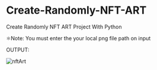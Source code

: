 # Create-Randomly-NFT-ART
Create Randomly NFT ART Project With Python


⚛️Note: You must enter the your local png file path on input







OUTPUT:  
 
 
  ![nftArt](https://user-images.githubusercontent.com/75094927/145676823-455ba5f5-7593-4eb9-b5c5-0be7f9c0af82.png)

